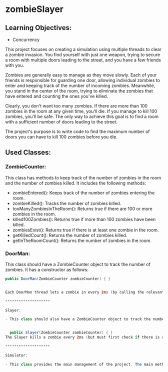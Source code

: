 # zombieSlayer

## Learning Objectives:
- Concurrency

This project focuses on creating a simulation using multiple threads to clear a zombie invasion. You find yourself with just one weapon, trying to secure a room with multiple doors leading to the street, and you have a few friends with you.

Zombies are generally easy to manage as they move slowly. Each of your friends is responsible for guarding one door, allowing individual zombies to enter and keeping track of the number of incoming zombies. Meanwhile, you stand in the center of the room, trying to eliminate the zombies that have entered and counting the ones you've killed.

Clearly, you don't want too many zombies. If there are more than 100 zombies in the room at any given time, you'll die. If you manage to kill 100 zombies, you'll be safe. The only way to achieve this goal is to find a room with a sufficient number of doors leading to the street.

The project's purpose is to write code to find the maximum number of doors you can have to kill 100 zombies before you die.

## Used Classes:

### ZombieCounter:
This class has methods to keep track of the number of zombies in the room and the number of zombies killed. It includes the following methods:
- zombieEntered(): Keeps track of the number of zombies entering the room.
- zombieKilled(): Tracks the number of zombies killed.
- tooManyZombiesInTheRoom(): Returns true if there are 100 or more zombies in the room.
- killed100Zombies(): Returns true if more than 100 zombies have been killed.
- zombiesExist(): Returns true if there is at least one zombie in the room.
- getKilledCount(): Returns the number of zombies killed.
- getInTheRoomCount(): Returns the number of zombies in the room.

### DoorMan:
This class should have a ZombieCounter object to track the number of zombies. It has a constructor as follows:
```java
public DoorMan(ZombieCounter zombieCounter) { }


Each DoorMan thread lets a zombie in every 2ms (by calling the relevant method from ZombieCounter) and keeps track of the accepted zombie count. The DoorMan thread terminates when there are too many zombies in the room (more than 100) or when Slayer has killed more than 100 zombies.

********************

Slayer:

- This class should also have a ZombieCounter object to track the number of zombies. It has a constructor as follows:


  public Slayer(ZombieCounter zombieCounter) { }
The Slayer kills a zombie every 2ms (but must first check if there is a zombie) and keeps track of the number of zombies killed (by calling the relevant method from the ZombieCounter). The Slayer thread terminates when there are too many zombies in the room (more than 100) or when more than 100 zombies have been killed.

********************

Simulator:

- This class provides the main management of the project. The main method creates and starts n DoorMan threads (where n is taken as a command-line argument) and one Slayer thread. When all threads finish their work, the main thread checks whether 100 zombies have been killed or if the zombies have killed you, and prints the result to the screen.
